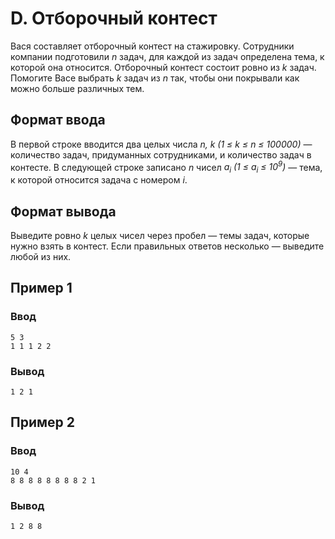 # D. Отборочный контест

Вася составляет отборочный контест на стажировку. Сотрудники компании подготовили _n_ задач, для каждой из задач
определена тема, к которой она относится. Отборочный контест состоит ровно из _k_ задач. Помогите Васе выбрать _k_ задач
из _n_ так, чтобы они покрывали как можно больше различных тем.

## Формат ввода

В первой строке вводится два целых числа _n, k (1 ≤ k ≤ n ≤ 100000)_ — количество задач, придуманных сотрудниками, и
количество задач в контесте. В следующей строке записано _n_ чисел _a<sub>i</sub> (1 ≤ a<sub>i</sub> ≤
10<sup>9</sup>)_ — тема, к которой относится задача с номером _i_.

## Формат вывода

Выведите ровно _k_ целых чисел через пробел — темы задач, которые нужно взять в контест. Если правильных ответов
несколько — выведите любой из них.

## Пример 1

### Ввод

    5 3
    1 1 1 2 2

### Вывод

    1 2 1 

## Пример 2

### Ввод

    10 4
    8 8 8 8 8 8 8 8 2 1

### Вывод

    1 2 8 8 
